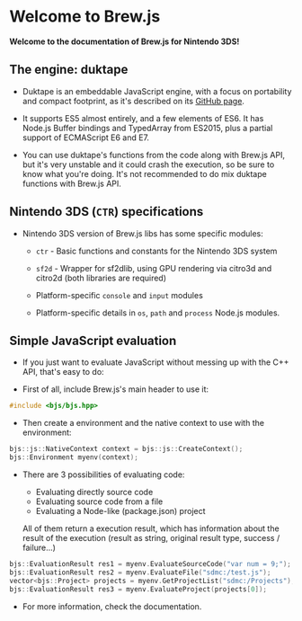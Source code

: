 # Welcome to Brew.js

**Welcome to the documentation of Brew.js for Nintendo 3DS!**

## The engine: duktape

- Duktape is an embeddable JavaScript engine, with a focus on portability and compact footprint, as it's described on its [GitHub page](https://github.com/svaarala/duktape).

- It supports ES5 almost entirely, and a few elements of ES6. It has Node.js Buffer bindings and TypedArray from ES2015, plus a partial support of ECMAScript E6 and E7.

- You can use duktape's functions from the code along with Brew.js API, but it's very unstable and it could crash the execution, so be sure to know what you're doing. It's not recommended to do mix duktape functions with Brew.js API.

## Nintendo 3DS (`CTR`) specifications

- Nintendo 3DS version of Brew.js libs has some specific modules:
  - `ctr` - Basic functions and constants for the Nintendo 3DS system

  - `sf2d` - Wrapper for sf2dlib, using GPU rendering via citro3d and citro2d (both libraries are required)

  - Platform-specific `console` and `input` modules

  - Platform-specific details in `os`, `path` and `process` Node.js modules.

## Simple JavaScript evaluation

- If you just want to evaluate JavaScript without messing up with the C++ API, that's easy to do:

- First of all, include Brew.js's main header to use it:

``` cpp
#include <bjs/bjs.hpp>
```

- Then create a environment and the native context to use with the environment:

``` cpp
bjs::js::NativeContext context = bjs::js::CreateContext();
bjs::Environment myenv(context);
```

- There are 3 possibilities of evaluating code:

  - Evaluating directly source code
  - Evaluating source code from a file
  - Evaluating a Node-like (package.json) project

  All of them return a execution result, which has information about the result of the execution (result as string, original result type, success / failure...)

``` cpp
bjs::EvaluationResult res1 = myenv.EvaluateSourceCode("var num = 9;");
bjs::EvaluationResult res2 = myenv.EvaluateFile("sdmc:/test.js");
vector<bjs::Project> projects = myenv.GetProjectList("sdmc:/Projects");
bjs::EvaluationResult res3 = myenv.EvaluateProject(projects[0]);
```

- For more information, check the documentation.